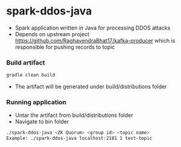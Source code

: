 # spark-ddos-java

- Spark application written in Java for processing DDOS attacks
- Depends on upstream project https://github.com/RaghavendraBhat17/kafka-producer which is responsible for pushing records to topic

### Build artifact

```sh
gradle clean build
```
- The artifact will be generated under build/distributions folder

### Running application

- Untar the artifact from build/distributions folder
- Navigate to bin folder
```sh
./spark-ddos-java <ZK Quorum> <group id> <topic name>
Example: ./spark-ddos-java localhost:2181 1 test-topic
```
